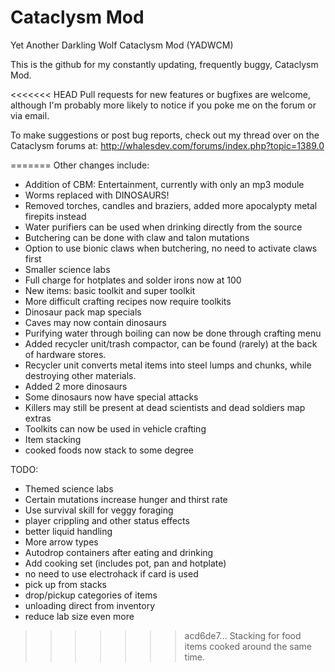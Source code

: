 Cataclysm Mod
============
Yet Another Darkling Wolf Cataclysm Mod (YADWCM)

This is the github for my constantly updating, frequently buggy, Cataclysm Mod.

<<<<<<< HEAD
Pull requests for new features or bugfixes are welcome, although I'm probably more likely to notice if you poke me on the forum or via email.

To make suggestions or post bug reports, check out my thread over on the Cataclysm forums at: http://whalesdev.com/forums/index.php?topic=1389.0

=======
Other changes include:
- Addition of CBM: Entertainment, currently with only an mp3 module
- Worms replaced with DINOSAURS!
- Removed torches, candles and braziers, added more apocalypty metal firepits instead 
- Water purifiers can be used when drinking directly from the source
- Butchering can be done with claw and talon mutations
- Option to use bionic claws when butchering, no need to activate claws first 
- Smaller science labs
- Full charge for hotplates and solder irons now at 100
- New items: basic toolkit and super toolkit 
- More difficult crafting recipes now require toolkits
- Dinosaur pack map specials
- Caves may now contain dinosaurs
- Purifying water through boiling can now be done through crafting menu
- Added recycler unit/trash compactor, can be found (rarely) at the back of hardware stores.
- Recycler unit converts metal items into steel lumps and chunks, while destroying other materials.
- Added 2 more dinosaurs
- Some dinosaurs now have special attacks
- Killers may still be present at dead scientists and dead soldiers map extras
- Toolkits can now be used in vehicle crafting
- Item stacking
- cooked foods now stack to some degree

TODO:
- Themed science labs
- Certain mutations increase hunger and thirst rate
- Use survival skill for veggy foraging
- player crippling and other status effects
- better liquid handling
- More arrow types
- Autodrop containers after eating and drinking
- Add cooking set (includes pot, pan and hotplate)
- no need to use electrohack if card is used
- pick up from stacks
- drop/pickup categories of items
- unloading direct from inventory
- reduce lab size even more
>>>>>>> acd6de7... Stacking for food items cooked around the same time.
